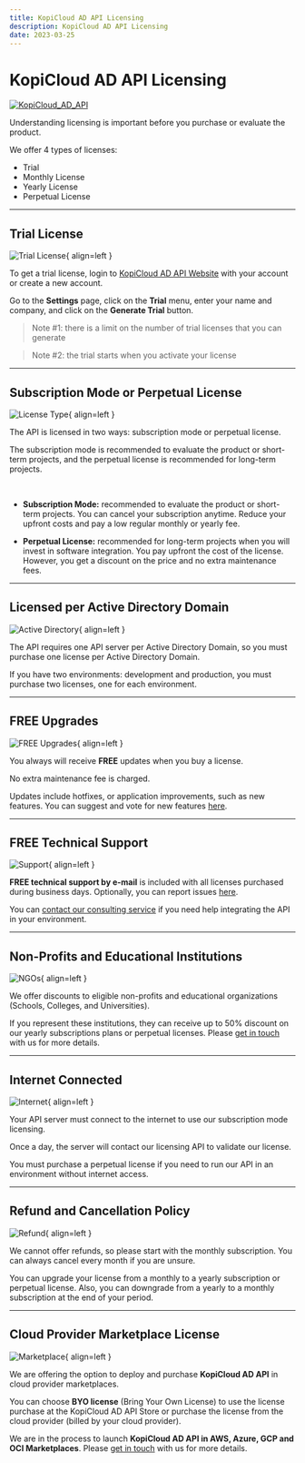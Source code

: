 ```yaml
---
title: KopiCloud AD API Licensing
description: KopiCloud AD API Licensing
date: 2023-03-25
---
```


# KopiCloud AD API Licensing
[![KopiCloud_AD_API](https://img.shields.io/badge/kopiCloud_ad-v1.0+-blueviolet.svg)](https://www.kopicloud-ad-api.com)

Understanding licensing is important before you purchase or evaluate the product.

We offer 4 types of licenses:

- Trial
- Monthly License
- Yearly License
- Perpetual License

----

## Trial License
    
![Trial License](https://help.kopicloud-ad-api.com/assets/docs/license-trial.png){ align=left }

To get a trial license, login to [KopiCloud AD API Website](https://www.kopicloud-ad-api.com/Identity/Account/Login) with your account or create a new account.

Go to the **Settings** page, click on the **Trial** menu, enter your name and company, and click on the **Generate Trial** button.

> Note #1: there is a limit on the number of trial licenses that you can generate

> Note #2: the trial starts when you activate your license

-----

## Subscription Mode or Perpetual License
    
![License Type](https://help.kopicloud-ad-api.com/assets/docs/license-subscription.png){ align=left }

The API is licensed in two ways: subscription mode or perpetual license.

The subscription mode is recommended to evaluate the product or short-term projects, and the perpetual license is recommended for long-term projects.

<br />

- **Subscription Mode:** recommended to evaluate the product or short-term projects. You can cancel your subscription anytime. Reduce your upfront costs and pay a low regular monthly or yearly fee.

- **Perpetual License:** recommended for long-term projects when you will invest in software integration. You pay upfront the cost of the license. However, you get a discount on the price and no extra maintenance fees.

-----

## Licensed per Active Directory Domain

![Active Directory](https://help.kopicloud-ad-api.com/assets/docs/license-ad-domain.png){ align=left }

The API requires one API server per Active Directory Domain, so you must purchase one license per Active Directory Domain.

If you have two environments: development and production, you must purchase two licenses, one for each environment.

-----

## FREE Upgrades

![FREE Upgrades](https://help.kopicloud-ad-api.com/assets/docs/license-upgrade.png){ align=left }

You always will receive **FREE** updates when you buy a license.

No extra maintenance fee is charged.

Updates include hotfixes, or application improvements, such as new features. You can suggest and vote for new features [here](https://www.kopicloud-ad-api.com/Feature).

-----

## FREE Technical Support

![Support](https://help.kopicloud-ad-api.com/assets/docs/license-support.png){ align=left }

**FREE technical support by e-mail** is included with all licenses purchased during business days. Optionally, you can report issues [here](https://www.kopicloud-ad-api.com/Feature).

You can [contact our consulting service](https://www.kopicloud-ad-api.com/consulting) if you need help integrating the API in your environment.

----

## Non-Profits and Educational Institutions

![NGOs](https://help.kopicloud-ad-api.com/assets/docs/license-organization.png){ align=left }

We offer discounts to eligible non-profits and educational organizations (Schools, Colleges, and Universities).

If you represent these institutions, they can receive up to 50% discount on our yearly subscriptions plans or perpetual licenses. Please [get in touch](https://www.kopicloud-ad-api.com/contact) with us for more details.

----

## Internet Connected

![Internet](https://help.kopicloud-ad-api.com/assets/docs/license-network.png){ align=left }

Your API server must connect to the internet to use our subscription mode licensing.

Once a day, the server will contact our licensing API to validate our license.

You must purchase a perpetual license if you need to run our API in an environment without internet access.

----

## Refund and Cancellation Policy

![Refund](https://help.kopicloud-ad-api.com/assets/docs/license-refund.png){ align=left }

We cannot offer refunds, so please start with the monthly subscription. You can always cancel every month if you are unsure.

You can upgrade your license from a monthly to a yearly subscription or perpetual license. Also, you can downgrade from a yearly to a monthly subscription at the end of your period.

----

## Cloud Provider Marketplace License

![Marketplace](https://help.kopicloud-ad-api.com/assets/docs/license-marketplace.png){ align=left }

We are offering the option to deploy and purchase **KopiCloud AD API** in cloud provider marketplaces.

You can choose **BYO license** (Bring Your Own License) to use the license purchase at the KopiCloud AD API Store or purchase the license from the cloud provider (billed by your cloud provider).

We are in the process to launch **KopiCloud AD API in AWS, Azure, GCP and OCI Marketplaces**. Please [get in touch](https://www.kopicloud-ad-api.com/contact) with us for more details.
